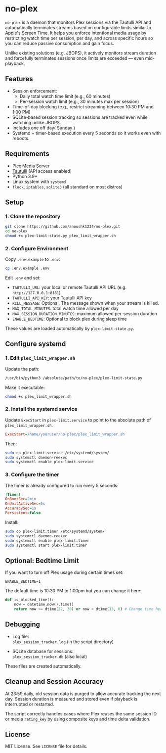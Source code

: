 # no-plex

`no-plex` is a daemon that monitors Plex sessions via the Tautulli API and automatically terminates streams based on configurable limits similar to Apple's Screen Time. It helps you enforce intentional media usage by restricting watch time per session, per day, and across specific hours so you can reduce passive consumption and gain focus.

Unlike existing solutions (e.g. JBOPS), it actively monitors stream duration and forcefully terminates sessions once limits are exceeded — even mid-playback.

## Features
 
- Session enforcement:
  - Daily total watch time limit (e.g., 60 minutes)
  - Per-session watch limit (e.g., 30 minutes max per session)
- Time-of-day blocking (e.g., restrict streaming between 10:30 PM and 1:00 PM)
- SQLite-based session tracking so sessions are tracked even while watching unlike JBOPS.
- Includes one off day( Sunday )
- Systemd + timer-based execution every 5 seconds so it works even with reboots.

## Requirements

- Plex Media Server
- [Tautulli](https://github.com/Tautulli/Tautulli) (API access enabled)
- Python 3.9+
- Linux system with `systemd`
- `flock`, `iptables`, `sqlite3` (all standard on most distros)

## Setup

### 1. Clone the repository

```bash
git clone https://github.com/anoushk1234/no-plex.git
cd no-plex
chmod +x plex-limit-state.py plex_limit_wrapper.sh
```

### 2. Configure Environment

Copy `.env.example` to `.env`:

```bash
cp .env.example .env
```

Edit `.env` and set:

- `TAUTULLI_URL`: your local or remote Tautulli API URL (e.g. `http://127.0.0.1:8181`)
- `TAUTULLI_API_KEY`: your Tautulli API key
- `KILL_MESSAGE`: Optional, The message shown when your stream is killed.
- `MAX_TOTAL_MINUTES`: total watch time allowed per day
- `MAX_SESSION_DURATION_MINUTES`: maximum allowed per-session duration
- `ENABLE_BEDTIME`: Optional to block plex during sleep time

These values are loaded automatically by `plex-limit-state.py`.

## Configure systemd

### 1. Edit `plex_limit_wrapper.sh`

Update the path:

```bash
/usr/bin/python3 /absolute/path/to/no-plex/plex-limit-state.py
```

Make it executable:

```bash
chmod +x plex_limit_wrapper.sh
```

### 2. Install the systemd service

Update `ExecStart` in `plex-limit.service` to point to the absolute path of `plex_limit_wrapper.sh`.

```ini
ExecStart=/home/youruser/no-plex/plex_limit_wrapper.sh
```

Then:

```bash
sudo cp plex-limit.service /etc/systemd/system/
sudo systemctl daemon-reexec
sudo systemctl enable plex-limit.service
```

### 3. Configure the timer

The timer is already configured to run every 5 seconds:

```ini
[Timer]
OnBootSec=2min
OnUnitActiveSec=5s
AccuracySec=1s
Persistent=false
```

Install:

```bash
sudo cp plex-limit.timer /etc/systemd/system/
sudo systemctl daemon-reexec
sudo systemctl enable plex-limit.timer
sudo systemctl start plex-limit.timer
```

## Optional: Bedtime Limit
If you want to turn off Plex usage during certain times set:
```.env
ENABLE_BEDTIME=1
```

The default time is 10:30 PM to 1:00pm but you can change it here:
```py
def is_blocked_time():
    now = datetime.now().time()
    return now >= dtime(22, 30) or now < dtime(13, 0) # Change time here
```

## Debugging

- Log file:  
  `plex_session_tracker.log` (in the script directory)

- SQLite database for sessions:  
  `plex_session_tracker.db` (also local)

These files are created automatically.

## Cleanup and Session Accuracy

At 23:59 daily, old session data is purged to allow accurate tracking the next day. Session duration is measured and stored even if playback is interrupted or restarted. 

The script correctly handles cases where Plex reuses the same session ID or media `rating_key` by using composite keys and time delta validation.

## License

MIT License. See `LICENSE` file for details.

